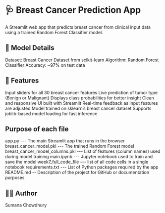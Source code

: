 # 🩺 Breast Cancer Prediction App
A Streamlit web app that predicts breast cancer from clinical input data using a trained Random Forest Classifier model.


## 🧠 Model Details
Dataset: Breast Cancer Dataset from scikit-learn
Algorithm: Random Forest Classifier
Accuracy: ~97% on test data

## 🚀 Features
Input sliders for all 30 breast cancer features
Live prediction of tumor type (Benign or Malignant)
Displays class probabilities for better insight
Clean and responsive UI built with Streamlit
Real-time feedback as input features are adjusted
Model trained on sklearn’s breast cancer dataset
Supports joblib-based model loading for fast inference

## Purpose of each file
app.py	--- The main Streamlit app that runs in the browser
breast_cancer_model.pkl	---  The trained Random Forest model
breast_cancer_model_columns.pkl	---  List of features (column names) used during model training
main.ipynb	---  Jupyter notebook used to train and save the model
week7_full_code_file --- list of all code cells in a single notebook
requirements.txt	--- List of Python packages required by the app
README.md -- Description of the project for GitHub or documentation purposes

## 👩‍💻 Author
Sumana Chowdhury
